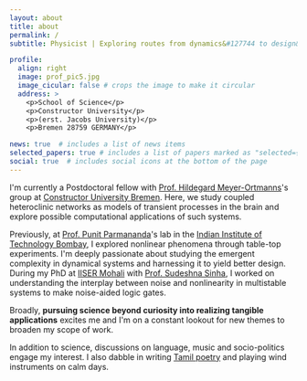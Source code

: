 ```yaml
---
layout: about
title: about
permalink: /
subtitle: Physicist | Exploring routes from dynamics&#127744 to design&#10052.  #<a href='#'>Affiliations</a>. Address. Contacts. Moto. Etc.

profile:
  align: right
  image: prof_pic5.jpg
  image_cicular: false # crops the image to make it circular
  address: >
    <p>School of Science</p>
    <p>Constructor University</p>
    <p>(erst. Jacobs University)</p>
    <p>Bremen 28759 GERMANY</p>

news: true  # includes a list of news items
selected_papers: true # includes a list of papers marked as "selected={true}"
social: true  # includes social icons at the bottom of the page
---
```


I'm currently a Postdoctoral fellow with [Prof. Hildegard Meyer-Ortmanns](https://info.constructor.university/directory/meyer-ortmanns-external)'s group at [Constructor University Bremen](https://constructor.university/). Here, we study coupled heteroclinic networks as models of transient processes in the brain and explore possible computational applications of such systems.  

Previously, at [Prof. Punit Parmananda](https://iitb.irins.org/profile/155601)'s lab in the [Indian Institute of Technology Bombay](https://www.iitb.ac.in/), I explored nonlinear phenomena through table-top experiments. I'm deeply passionate about studying the emergent complexity in dynamical systems and harnessing it to yield better design. During my PhD at [IISER Mohali](https://www.iisermohali.ac.in/) with [Prof. Sudeshna Sinha](https://www.iisermohali.ac.in/faculty/dps/sudeshna), I worked on understanding the interplay between noise and nonlinearity in multistable systems to make noise-aided logic gates. 

Broadly, **pursuing science beyond curiosity into realizing tangible applications** excites me and I'm on a constant lookout for new themes to broaden my scope of work. 

In addition to science, discussions on language, music and socio-politics engage my interest. I also dabble in writing [Tamil poetry](https://www.instagram.com/marakkilai/) and playing wind instruments on calm days.  